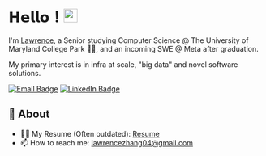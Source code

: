 # 𝗛𝗲𝗹𝗹𝗼！<img src="https://user-images.githubusercontent.com/5679180/79618120-0daffb80-80be-11ea-819e-d2b0fa904d07.gif" width="27px"> 

I'm [Lawrence](https://github.com/mericGit), a Senior studying Computer Science @ The University of Maryland College Park 👨‍💻, and an incoming SWE @ Meta after graduation. 

My primary interest is in infra at scale, "big data" and novel software solutions.

[![Email Badge](https://img.shields.io/badge/Gmail-D14836?style=for-the-badge&logo=gmail&logoColor=white&link=mailto:lawrencezhang04@gmail.com)](mailto:lawrencezhang04@gmail.com)
[![LinkedIn Badge](https://img.shields.io/badge/LinkedIn-0077B5?style=for-the-badge&logo=linkedin&logoColor=white&link=https://www.linkedin.com/in/lawrence-zhang-0a5112217/)](https://www.linkedin.com/in/lawrence-zhang-0a5112217/)

## 🧐 About
- 👨‍💻 My Resume (Often outdated): [Resume](https://github.com/MericGit/MericGit/blob/main/Zhang_Lawrence_Resume.pdf)
- 📫 How to reach me: lawrencezhang04@gmail.com

